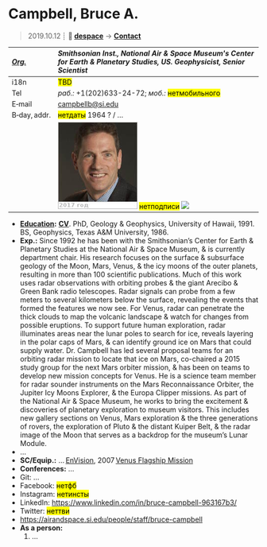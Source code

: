 # Campbell, Bruce A.
> 2019.10.12 ┊ **🚀 [despace](index.md)** → **[Contact](contact.md)**

|*[Org.](contact.md)*|*Smithsonian Inst., National Air & Space Museum's Center for Earth & Planetary Studies, US. Geophysicist, Senior Scientist*|
|:--|:--|
|i18n| <mark>TBD</mark> |
|Tel| *раб.:* +1(202)633-24-72; *моб.:* <mark>нетмобильного</mark> |
|E‑mail| <campbellb@si.edu> |
|B‑day, addr.| <mark>нетдаты</mark> 1964 ? / … |
|| [![](f/contact/c/campbell_001_photo_thumb.jpg)](f/contact/c/campbell_001_photo.jpg) <mark>нетподписи</mark> [![](f/contact//_001_sign_thumb.jpg)](f/contact//_001_sign.png) |

   - **[Education](edu.md):** **[CV](f/contact/c/campbell_001_cv.pdf)**. PhD, Geology & Geophysics, University of Hawaii, 1991. BS, Geophysics, Texas A&M University, 1986.
   - **Exp.:** Since 1992 he has been with the Smithsonian’s Center for Earth & Planetary Studies at the National Air & Space Museum, & is currently department chair. His research focuses on the surface & subsurface geology of the Moon, Mars, Venus, & the icy moons of the outer planets, resulting in more than 100 scientific publications. Much of this work uses radar observations with orbiting probes & the giant Arecibo & Green Bank radio telescopes. Radar signals can probe from a few meters to several kilometers below the surface, revealing the events that formed the features we now see. For Venus, radar can penetrate the thick clouds to map the volcanic landscape & watch for changes from possible eruptions. To support future human exploration, radar illuminates areas near the lunar poles to search for ice, reveals layering in the polar caps of Mars, & can identify ground ice on Mars that could supply water. Dr. Campbell has led several proposal teams for an orbiting radar mission to locate that ice on Mars, co-chaired a 2015 study group for the next Mars orbiter mission, & has been on teams to develop new mission concepts for Venus. He is a science team member for radar sounder instruments on the Mars Reconnaissance Orbiter, the Jupiter Icy Moons Explorer, & the Europa Clipper missions. As part of the National Air & Space Museum, he works to bring the excitement & discoveries of planetary exploration to museum visitors. This includes new gallery sections on Venus, Mars exploration & the three generations of rovers, the exploration of Pluto & the distant Kuiper Belt, & the radar image of the Moon that serves as a backdrop for the museum’s Lunar Module.
   - …
   - **SC/Equip.:** … [EnVision](envision.md), 2007 [Venus Flagship Mission](venus_flagship_mission.md)
   - **Conferences:** …
   - Git: …
   - Facebook: <mark>нетфб</mark>
   - Instagram: <mark>нетинсты</mark>
   - LinkedIn: <https://www.linkedin.com/in/bruce-campbell-963167b3/>
   - Twitter: <mark>неттви</mark>
   - <https://airandspace.si.edu/people/staff/bruce-campbell>
   - **As a person:**
      1. …
